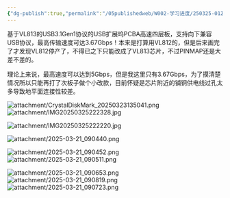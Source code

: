```yaml
---
{"dg-publish":true,"permalink":"/05publishedweb/W002-学习进度/250325-012_第13个项目_USB3.0HUB/","noteIcon":"","created":"2025-03-26T18:04:56.717+08:00","updated":"2025-03-26T18:06:00.459+08:00"}
---
```



基于VL813的USB3.1Gen1协议的USB扩展坞PCBA高速四层板，支持向下兼容USB协议，最高传输速度可达3.67Gbps！本来是打算用VL812的，但是后来画完了才发现VL812停产了，不得已之下只能改成了VL813芯片，不过PINMAP还是大差不差的。

理论上来说，最高速度可以达到5Gbps，但是我这里只有3.67Gbps，为了摸清楚情况所以只能再打了次板子做个小改款，目前怀疑是芯片附近的铺铜供电线过孔太多导致地平面连接性较差。

![attachment/CrystalDiskMark_20250323135041.png](/img/user/05publishedweb/W002-%E5%AD%A6%E4%B9%A0%E8%BF%9B%E5%BA%A6/attachment/CrystalDiskMark_20250323135041.png)
![attachment/IMG20250325222328.jpg](/img/user/05publishedweb/W002-%E5%AD%A6%E4%B9%A0%E8%BF%9B%E5%BA%A6/attachment/IMG20250325222328.jpg)

![attachment/IMG20250325222220.jpg](/img/user/05publishedweb/W002-%E5%AD%A6%E4%B9%A0%E8%BF%9B%E5%BA%A6/attachment/IMG20250325222220.jpg)

![attachment/2025-03-21_090440.png](/img/user/03%20%E7%A7%91%E6%8A%80or%E6%8A%80%E8%83%BD%E6%A0%91or%E5%AD%A6%E4%B9%A0/attachment/2025-03-21_090440.png)

![attachment/2025-03-21_090452.png](/img/user/03%20%E7%A7%91%E6%8A%80or%E6%8A%80%E8%83%BD%E6%A0%91or%E5%AD%A6%E4%B9%A0/attachment/2025-03-21_090452.png)
![attachment/2025-03-21_090511.png](/img/user/03%20%E7%A7%91%E6%8A%80or%E6%8A%80%E8%83%BD%E6%A0%91or%E5%AD%A6%E4%B9%A0/attachment/2025-03-21_090511.png)


![attachment/2025-03-21_090653.png](/img/user/03%20%E7%A7%91%E6%8A%80or%E6%8A%80%E8%83%BD%E6%A0%91or%E5%AD%A6%E4%B9%A0/attachment/2025-03-21_090653.png)
![attachment/2025-03-21_090819.png](/img/user/03%20%E7%A7%91%E6%8A%80or%E6%8A%80%E8%83%BD%E6%A0%91or%E5%AD%A6%E4%B9%A0/attachment/2025-03-21_090819.png)
![attachment/2025-03-21_090723.png](/img/user/03%20%E7%A7%91%E6%8A%80or%E6%8A%80%E8%83%BD%E6%A0%91or%E5%AD%A6%E4%B9%A0/attachment/2025-03-21_090723.png)